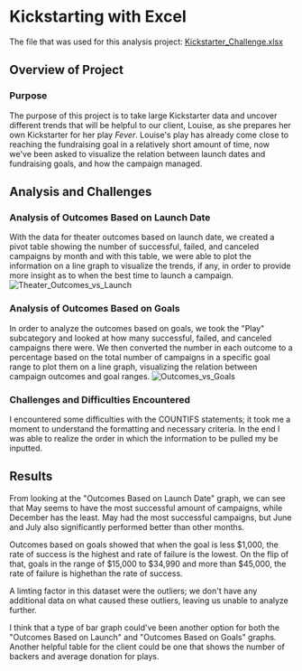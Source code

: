 # Kickstarting with Excel
The file that was used for this analysis project: [Kickstarter_Challenge.xlsx](https://github.com/boggesstristyn/kickstarter-analysis/files/8598198/Kickstarter_Challenge.xlsx)

## Overview of Project
### Purpose
The purpose of this project is to take large Kickstarter data and uncover different trends that will be helpful to our client, Louise, as she prepares her own Kickstarter for her play *Fever*. Louise's play has already come close to reaching the fundraising goal in a relatively short amount of time, now we've been asked to visualize the relation between launch dates and fundraising goals, and how the campaign managed.

## Analysis and Challenges
### Analysis of Outcomes Based on Launch Date
With the data for theater outcomes based on launch date, we created a pivot table showing the number of successful, failed, and canceled campaigns by month and with this table, we were able to plot the information on a line graph to visualize the trends, if any, in order to provide more insight as to when the best time to launch a campaign.
![Theater_Outcomes_vs_Launch](https://user-images.githubusercontent.com/103851131/164999180-7a111fbe-4748-46e3-a550-3e698e409138.png)

### Analysis of Outcomes Based on Goals
In order to analyze the outcomes based on goals, we took the "Play" subcategory and looked at how many successful, failed, and canceled campaigns there were. We then converted the number in each outcome to a percentage based on the total number of campaigns in a specific goal range to plot them on a line graph, visualizing the relation between campaign outcomes and goal ranges.
![Outcomes_vs_Goals](https://user-images.githubusercontent.com/103851131/164999187-f57e0f17-3786-41db-ba8c-1cbca02dbeff.png)

### Challenges and Difficulties Encountered
I encountered some difficulties with the COUNTIFS statements; it took me a moment to understand the formatting and necessary criteria. In the end I was able to realize the order in which the information to be pulled my be inputted.

## Results
From looking at the "Outcomes Based on Launch Date" graph, we can see that May seems to have the most successful amount of campaigns, while December has the least. May had the most successful campaigns, but June and July also significantly performed better than other months.

Outcomes based on goals showed that when the goal is less $1,000, the rate of success is the highest and rate of failure is the lowest. On the flip of that, goals in the range of $15,000 to $34,990 and more than $45,000, the rate of failure is highethan the rate of success.

A limting factor in this dataset were the outliers; we don't have any additional data on what caused these outliers, leaving us unable to analyze further.

I think that a type of bar graph could've been another option for both the "Outcomes Based on Launch" and "Outcomes Based on Goals" graphs. Another helpful table for the client could be one that shows the number of backers and average donation for plays.
